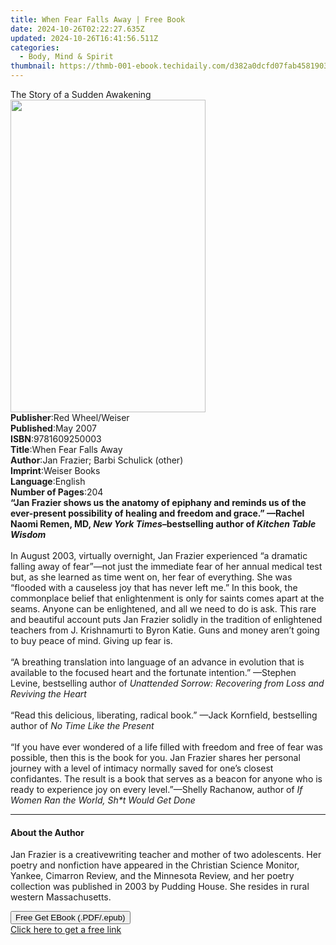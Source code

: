 ```yaml
---
title: When Fear Falls Away | Free Book
date: 2024-10-26T02:22:27.635Z
updated: 2024-10-26T16:41:56.511Z
categories:
  - Body, Mind & Spirit
thumbnail: https://thmb-001-ebook.techidaily.com/d382a0dcfd07fab4581903ae3d5f37c14c5cc9482acf5995e3692265277c9981.jpg
---
```

<main id="book-container">
  <div class="flex flex-col">
    <div class="book-brief flex-1 py-6 px-4 sm:p-6 md:py-10 md:px-8">
      <!-- brief-->
      <div class="book-brief-main">The Story of a Sudden Awakening</div>
    </div>
    <div
      class="book-meta-info flex-1 grid gap-4 col-start-1 col-end-3 row-start-1 sm:mb-6 sm:grid-cols-4 lg:gap-6 lg:col-start-2 lg:row-end-6 lg:row-span-6 lg:mb-0"
    >
      <div
        class="book-meta-info-left place-content-center mt-4 p-4 text-sm leading-6 col-start-2 col-span-2 dark:text-slate-400"
      >
        <img
          class="w-full h-500 object-cover rounded-lg sm:h-255 sm:col-span-2 lg:col-span-full"
          src="https://img-001-ebook.techidaily.com/46d03e0b85a5a2d8947b1c61ca441c700ecd32692a358e577cf5444899721a67.jpg"
          alt=""
          width="312"
          height="500"
        />
      </div>
      <div
        class="book-meta-info-right mt-2 col-start-1 row-start-2 col-span-3 self-center"
      >
        <!-- meta data  -->
        <div class="flex flex-col px-4 md:px-8">
          <div class="flex-1">
            <strong>Publisher</strong>:<span class="px-2"
              >Red Wheel/Weiser</span
            >
          </div>
          <div class="flex-1">
            <strong>Published</strong>:<span class="px-2">May 2007</span>
          </div>
          <div class="flex-1">
            <strong>ISBN</strong>:<span class="px-2">9781609250003</span>
          </div>
          <div class="flex-1">
            <strong>Title</strong>:<span class="px-2"
              >When Fear Falls Away</span
            >
          </div>
          <div class="flex-1">
            <strong>Author</strong>:<span class="px-2"
              >Jan Frazier; Barbi Schulick (other)</span
            >
          </div>
          <div class="flex-1">
            <strong>Imprint</strong>:<span class="px-2">Weiser Books</span>
          </div>
          <div class="flex-1">
            <strong>Language</strong>:<span class="px-2">English</span>
          </div>
          <div class="flex-1">
            <strong>Number of Pages</strong>:<span class="px-2">204</span>
          </div>
        </div>
      </div>
    </div>
    <div class="book-description flex-1 py-6 px-4 sm:p-6 md:py-10 md:px-8">
      <div class="book-description-main">
        <div accordion-content="" id="description">
          <b
            >“Jan Frazier shows us the anatomy of epiphany and reminds us of the
            ever-present possibility of healing and freedom and grace.” —Rachel
            Naomi Remen, MD, <i>New York Times–</i>bestselling author of
            <i>Kitchen Table Wisdom</i></b
          ><br />
          &nbsp;<br />
          In August 2003, virtually overnight, Jan Frazier experienced “a
          dramatic falling away of fear”—not just the immediate fear of her
          annual medical test but, as she learned as time went on, her fear of
          everything. She was “flooded with a causeless joy that has never left
          me.” In this book, the commonplace belief that enlightenment is only
          for saints comes apart at the seams. Anyone can be enlightened, and
          all we need to do is ask. This rare and beautiful account puts Jan
          Frazier solidly in the tradition of enlightened teachers from J.
          Krishnamurti to Byron Katie. Guns and money aren’t going to buy peace
          of mind. Giving up fear is.<br />
          &nbsp;<br />
          “A breathing translation into language of an advance in evolution that
          is available to the focused heart and the fortunate intention.”
          —Stephen Levine, bestselling author of
          <i
            >Unattended Sorrow: Recovering from Loss and Reviving the
            Heart&nbsp;</i
          ><br />
          &nbsp;<br />
          “Read this delicious, liberating, radical book.” —Jack Kornfield,
          bestselling author of <i>No Time Like the Present</i><br />
          &nbsp;<br />
          “If you have ever wondered of a life filled with freedom and free of
          fear was possible, then this is the book for you. Jan Frazier shares
          her personal journey with a level of intimacy normally saved for one’s
          closest confidantes. The result is a book that serves as a beacon for
          anyone who is ready to experience joy on every level.”—Shelly
          Rachanow, author of <i>If Women Ran the World, Sh*t Would Get Done</i>
        </div>
        <div class="accordion-fader"></div>
      </div>
    </div>
    <div class="book-excerpts flex-1 py-6 px-4 sm:p-6 md:py-10 md:px-8">
      <!-- excerpts-->
      <div class="book-excerpts-main">
        <hr />
        <h4 class="placeholder placeholder-heading">
          <span>About the Author</span>
        </h4>
        <p>
          Jan Frazier is a creativewriting teacher and mother of two
          adolescents. Her poetry and nonfiction have appeared in the Christian
          Science Monitor, Yankee, Cimarron Review, and the Minnesota Review,
          and her poetry collection was published in 2003 by Pudding House. She
          resides in rural western Massachusetts.
        </p>
      </div>
    </div>
    <div
      class="book-about-author flex-1 py-6 px-4 sm:p-6 md:py-10 md:px-8"
    ></div>
    <div class="book-free-get flex-1 py-6 px-4 sm:p-6 md:py-10 md:px-8">
      <button
        id="btn-free-get"
        class="bg-blue-500 hover:bg-blue-700 text-white font-bold py-2 px-4 rounded"
      >
        Free Get EBook (.PDF/.epub)
      </button>
      <div id="countdown-display" class="px-2 text-lg mt-2"></div>
      <a
        id="free-link"
        class="hidden bg-blue-500 hover:bg-blue-700 text-white font-bold py-2 px-4 rounded"
        href="https://www.ebooks.com/en-us/book/210002103/when-fear-falls-away/jan-frazier/"
        target="_blank"
        >Click here to get a free link</a
      >
    </div>
    <script>
      let countdownTime = 0;
      let countdownInterval = null;
      document
        .getElementById('btn-free-get')
        .addEventListener('click', startCountdown);
      function startCountdown() {
        countdownTime = new Date().getTime() + 60000 * 3;
        countdownInterval = setInterval(updateCountdown, 1000);
        document.getElementById('btn-free-get').disabled = true;
        document
          .getElementById('btn-free-get')
          .classList.add('bg-gray-500', 'cursor-not-allowed');
      }
      function updateCountdown() {
        let currentTime = new Date().getTime();
        let timeLeft = countdownTime - currentTime;
        let secondsLeft = Math.floor(timeLeft / 1000);
        document.getElementById('countdown-display').innerHTML =
          `Remaining time: ${secondsLeft} seconds.`;
        if (secondsLeft <= 0) {
          clearInterval(countdownInterval);
          document.getElementById('btn-free-get').classList.add('hidden');
          document.getElementById('free-link').classList.remove('hidden');
          document.getElementById('countdown-display').innerHTML = '';
        }
      }
    </script>
  </div>
</main>

<ins class="adsbygoogle"
      style="display:block"
      data-ad-client="ca-pub-7571918770474297"
      data-ad-slot="8358498916"
      data-ad-format="auto"
      data-full-width-responsive="true"></ins>
    